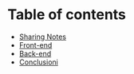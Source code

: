 # Table of contents

* [Sharing Notes](README.md)
* [Front-end](fronte-end.md)
* [Back-end](back-end.md)
* [Conclusioni](conclusioni.md)
